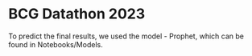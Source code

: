 # BCG Datathon 2023


To predict the final results, we used the model - Prophet, which can be found in Notebooks/Models.



